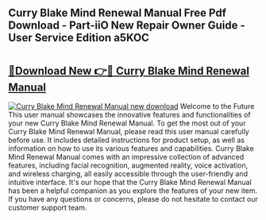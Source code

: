 ## Curry Blake Mind Renewal Manual Free Pdf Download - Part-iiO New Repair Owner Guide - User Service Edition a5KOC

# <h2><a href="http://bc39051.oget.top/?id=Curry+Blake+Mind+Renewal+Manual">🔗Download New 👉🔴 Curry Blake Mind Renewal Manual</a></h2>

[![Curry Blake Mind Renewal Manual new download](https://i.imgur.com/5g1atiW.png)](http://bc39051.oget.top/?id=Curry+Blake+Mind+Renewal+Manual)
Welcome to the Future This user manual showcases the innovative features and functionalities of your new Curry Blake Mind Renewal Manual. To get the most out of your Curry Blake Mind Renewal Manual, please read this user manual carefully before use. It includes detailed instructions for product setup, as well as information on how to use its various features and capabilities. Curry Blake Mind Renewal Manual comes with an impressive collection of advanced features, including facial recognition, augmented reality, voice activation, and wireless charging, all easily accessible through the user-friendly and intuitive interface. It's our hope that the Curry Blake Mind Renewal Manual has been a helpful companion as you explore the features of your new item. If you have any questions or concerns, please do not hesitate to contact our customer support team.
